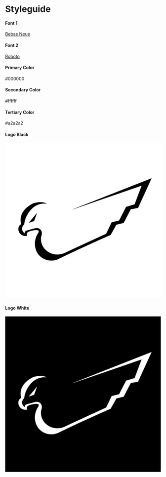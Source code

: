 # Styleguide

#### Font 1

[Bebas Neue](https://fonts.google.com/specimen/Bebas+Neue?query=bebas) 

#### Font 2

[Roboto](https://fonts.google.com/specimen/Roboto?query=roboto) 

#### Primary Color
#000000

#### Secondary Color
#ffffff

#### Tertiary Color
#a2a2a2

#### Logo Black

![LogoBlack](https://github.com/ux33-331/European-Birdies/blob/main/assets/png/white-bg.png?raw=true)

#### Logo White

![LogoWhite](https://github.com/ux33-331/European-Birdies/blob/main/assets/png/black-bg.png?raw=true)


